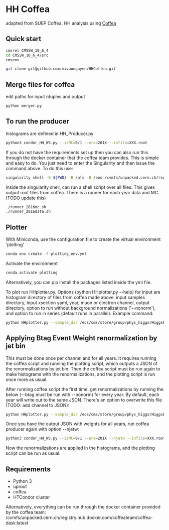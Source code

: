 # HH Coffea 
adapted from SUEP Coffea. HH analysis using [Coffea](https://coffeateam.github.io/coffea/)

## Quick start
```bash
cmsrel CMSSW_10_6_4
cd CMSSW_10_6_4/src
cmsenv

git clone git@github.com:vivannguyen/HHCoffea.git
```

## Merge files for coffea
edit paths for input ntuples and output
```bash
python merger.py
```

## To run the producer
histograms are defined in HH_Producer.py
```bash
python3 condor_HH_WS.py --isMC=0/1 --era=201X --infile=XXX.root
```

If you do not have the requirements set up then you can also run this through the docker container that the coffea team provides. This is simple and easy to do. You just need to enter the Singularity and then issue the command above. To do this use:
```bash
singularity shell -B ${PWD} -B /afs -B /eos /cvmfs/unpacked.cern.ch/registry.hub.docker.com/coffeateam/coffea-dask:latest
```

Inside the singularity shell, can run a shell script over all files. This gives output root files from coffea. There is a runner for each year data and MC (TODO update this)
```bash
./runner_2016mc.sh
./runner_2016data.sh
```

## Plotter
With Miniconda, use the configuration file to create the virtual environment 'plotting'
```bash
conda env create -f plotting_env.yml
```

Activate the environment
```bash
conda activate plotting
```

Alternatively, you can pip install the packages listed inside the yml file.

To plot run HHplotter.py. Options (python HHplotter.py --help) for input are histogram directory of files from coffea made above, input samples directory, input xsection yaml, year, muon or electron channel, output directory, option to run without background normalizations ('--nonorm'), and option to run in series (default runs in parallel). Example command:
```bash
python HHplotter.py --sample_dir /eos/cms/store/group/phys_higgs/HiggsExo/HH_bbZZ_bbllqq/jlidrych/v3/2017/ --hist_dir 2017-v3/ --xfile /afs/cern.ch/work/v/vinguyen/private/CMSSW_10_6_4/src/PhysicsTools/MonoZ/data/xsections_2017.yaml --year 2017 --outdir plots_2017-v3 --channel muon
```

## Applying Btag Event Weight renormalization by jet bin
This must be done once per channel and for all years. It requires running the coffea script and  running the plotting script, which outputs a JSON of the renormalizations by jet bin. Then the coffea script must be run again to make histograms with the renormalizations, and the plotting script is run once more as usual.

After running coffea script the first time, get renormalizations by running the below (--btag must be run with --nonorm) for every year. By default, each year will write out to the same JSON. There's an option to overwrite this file (TODO: add channel to JSON):
```bash
python HHplotter.py --sample_dir /eos/cms/store/group/phys_higgs/HiggsExo/HH_bbZZ_bbllqq/jlidrych/v3/2017/ --hist_dir 2017-v3/ --xfile /afs/cern.ch/work/v/vinguyen/private/CMSSW_10_6_4/src/PhysicsTools/MonoZ/data/xsections_2017.yaml --outdir plots_2017-btag --year 2017 --channel muon --nonorm --btag --filter
```

Once you have the output JSON with weights for all years, run coffea producer again with option --njetw:
```bash
python3 condor_HH_WS.py --isMC=0/1 --era=201X --njetw --infile=XXX.root
```

Now the renormalizations are applied in the histograms, and the plotting script can be run as usual.

## Requirements

- Python 3
- uproot
- coffea
- HTCondor cluster

Alternatively, everything can be run through the docker container provided by the coffea team:
/cvmfs/unpacked.cern.ch/registry.hub.docker.com/coffeateam/coffea-dask:latest


